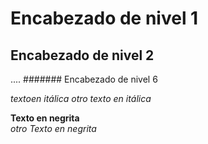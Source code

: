 # Encabezado de nivel 1
## Encabezado de nivel 2
....
####### Encabezado de nivel 6


*textoen itálica*
_otro texto en itálica_



**Texto en negrita**  
_otro Texto en negrita_
